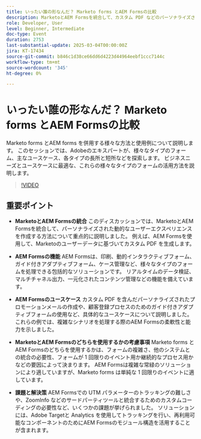 ```yaml
---
title: いったい誰の形なんだ？ Marketo forms とAEM Formsの比較
description: MarketoとAEM Formsを統合して、カスタム PDF などのパーソナライズされたエクスペリエンスを実現します。 AEM Formsでは、リアルタイムの検証と一元的な管理を使用して複雑なフォームを処理します。
role: Developer, User
level: Beginner, Intermediate
doc-type: Event
duration: 2753
last-substantial-update: 2025-03-04T00:00:00Z
jira: KT-17434
source-git-commit: b846c1d38ce66dd6d4223d44964eebf1ccc7144c
workflow-type: tm+mt
source-wordcount: '345'
ht-degree: 0%

---
```



# いったい誰の形なんだ？ Marketo forms とAEM Formsの比較

Marketo forms とAEM forms を併用する様々な方法と使用例について説明します。 このセッションでは、Adobeのエキスパートが、様々なタイプのフォーム、主なユースケース、各タイプの長所と短所などを探索します。 ビジネスニーズとユースケースに最適な、これらの様々なタイプのフォームの活用方法を説明します。

>[!VIDEO](https://video.tv.adobe.com/v/3448534/?learn=on&enablevpops)

## 重要ポイント

* **MarketoとAEM Formsの統合** このディスカッションでは、MarketoとAEM Formsを統合して、パーソナライズされた動的なユーザーエクスペリエンスを作成する方法について重点的に説明しました。 例えば、AEM Formsを使用して、Marketoのユーザーデータに基づいてカスタム PDF を生成します。

* **AEM Formsの機能** AEM Formsは、印刷、動的インタラクティブフォーム、ガイド付きアダプティブフォーム、ケース管理など、様々なタイプのフォームを処理できる包括的なソリューションです。 リアルタイムのデータ検証、マルチチャネル出力、一元化されたコンテンツ管理などの機能を備えています。

* **AEM Formsのユースケース** カスタム PDF を含んだパーソナライズされたプロモーションメールの作成や、顧客登録プロセスのためのガイド付きアダプティブフォームの使用など、具体的なユースケースについて説明しました。 これらの例では、複雑なシナリオを処理する際のAEM Formsの柔軟性と能力を示しました。

* **MarketoとAEM Formsのどちらを使用するかの考慮事項** Marketo forms とAEM Formsのどちらを使用するかは、フォームの複雑さ、他のシステムとの統合の必要性、フォームが 1 回限りのイベント用か継続的なプロセス用かなどの要因によって決まります。 AEM Formsは複雑な常緑のソリューションにより適していますが、Marketo forms は単純な 1 回限りのイベントに適しています。

* **課題と解決策** AEM Formsでの UTM パラメーターのトラッキングの難しさや、ZoomInfo などのサードパーティツールと統合するためのカスタムコーディングの必要性など、いくつかの課題が挙げられました。 ソリューションには、Adobe Targetと Analytics を使用してトラッキングを行い、再利用可能なコンポーネントのためにAEM Formsのモジュール構造を活用することが含まれます。